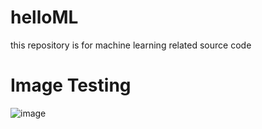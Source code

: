 # helloML
this repository is for machine learning related source code 

# Image Testing
![image](https://user-images.githubusercontent.com/10692433/147380663-f66fe09d-27ed-4c24-b36d-097d888afcf3.png)
